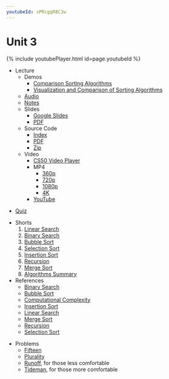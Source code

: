 ```yaml
---
youtubeId: sPRcgqR8CJw
---
```


# Unit 3

{% include youtubePlayer.html id=page.youtubeId %}

- Lecture
    + Demos
        * [Comparison Sorting Algorithms](https://www.cs.usfca.edu/~galles/visualization/ComparisonSort.html)
        * [Visualization and Comparison of Sorting Algorithms](https://www.youtube.com/watch?v=ZZuD6iUe3Pc)
    * [Audio](https://cdn.cs50.net/2019/fall/lectures/3/lecture3.mp3.download)
    * [Notes](../../notes/3/)
    + Slides
        * [Google Slides](https://docs.google.com/presentation/d/17eT9MaZBUByTTlpkliT8kTg7AW1820xMIQg0HDd5NCk/edit?usp=sharing)
        * [PDF](https://cdn.cs50.net/2019/fall/lectures/3/lecture3.pdf)
    + Source Code
        * [Index](https://cdn.cs50.net/2019/fall/lectures/3/src3/)
        * [PDF](https://cdn.cs50.net/2019/fall/lectures/3/src3.pdf)
        * [Zip](https://cdn.cs50.net/2019/fall/lectures/3/src3.zip)
    + Video
        * [CS50 Video Player](https://video.cs50.io/fykrlqbV9wM?screen=sPRcgqR8CJw)
        + MP4
            * [360p](https://cdn.cs50.net/2019/fall/lectures/3/lecture3-360p.mp4.download)
            * [720p](https://cdn.cs50.net/2019/fall/lectures/3/lecture3-720p.mp4.download)
            * [1080p](https://cdn.cs50.net/2019/fall/lectures/3/lecture3-1080p.mp4.download)
            * [4K](https://cdn.cs50.net/2019/fall/lectures/3/lecture3-4k.mp4.download)
        * [YouTube](https://youtu.be/fykrlqbV9wM)
* [Quiz](../../quizzes/3/)
+ Shorts
    1. [Linear Search](https://www.youtube.com/watch?v=TwsgCHYmbbA)
    1. [Binary Search](https://www.youtube.com/watch?v=T98PIp4omUA)
    1. [Bubble Sort](https://www.youtube.com/watch?v=RT-hUXUWQ2I)
    1. [Selection Sort](https://www.youtube.com/watch?v=3hH8kTHFw2A)
    1. [Insertion Sort](https://www.youtube.com/watch?v=O0VbBkUvriI)
    1. [Recursion](https://www.youtube.com/watch?v=mz6tAJMVmfM)
    1. [Merge Sort](https://www.youtube.com/watch?v=Ns7tGNbtvV4)
    1. [Algorithms Summary](https://www.youtube.com/watch?v=ktWL3nN38ZA)
+ References
    * [Binary Search](../../references/binary_search.pdf)
    * [Bubble Sort](../../references/bubble_sort.pdf)
    * [Computational Complexity](../../references/computational_complexity.pdf)
    * [Insertion Sort](../../references/insertion_sort.pdf)
    * [Linear Search](../../references/linear_search.pdf)
    * [Merge Sort](../../references/merge_sort.pdf)
    * [Recursion](../../references/recursion.pdf)
    * [Selection Sort](../../references/selection_sort.pdf)
- Problems
    * [Fifteen](https://docs.cs50.net/2019/ap/problems/fifteen/fifteen.html)
    * [Plurality](../../psets/3/plurality/)
    * [Runoff](../../psets/3/runoff/), for those less comfortable
    * [Tideman](../../psets/3/tideman/), for those more comfortable
